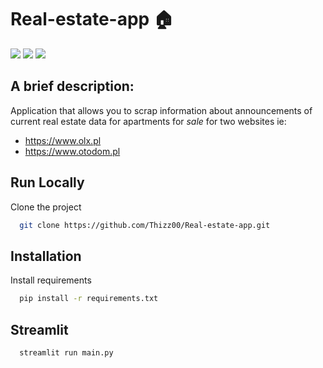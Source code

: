 # Real-estate-app 🏠

<img src =">https://img.shields.io/badge/python-3670A0?style=for-the-badge&logo=python&logoColor=ffdd54"/> <img src="https://img.shields.io/badge/Streamlit-FF4B4B?style=for-the-badge&logo=Streamlit&logoColor=white"/>  <img src="https://img.shields.io/badge/pandas-%23150458.svg?style=for-the-badge&logo=pandas&logoColor=white"/> 

## A brief description:

Application that allows you to scrap information about announcements of current real estate data for apartments for *sale* for two websites ie:

* https://www.olx.pl
* https://www.otodom.pl



## Run Locally

Clone the project

```bash
  git clone https://github.com/Thizz00/Real-estate-app.git
```

## Installation

Install requirements

```bash
  pip install -r requirements.txt
```

## Streamlit 

```bash
  streamlit run main.py
```
